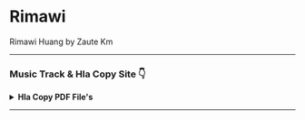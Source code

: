 # Rimawi
Rimawi Huang by Zaute Km

---

### Music Track & Hla Copy Site 👇

<details><summary><b>Hla Copy PDF File's</b></summary>
<p>
<br>
<a href="http://bit.ly/hla-copy-pdf?">Hmet Rawh le!</a>
  <img src="https://telegra.ph/file/b10ee318365a000a72347.jpg" width="30" height="30">
</a>
</p>
</details>

---
